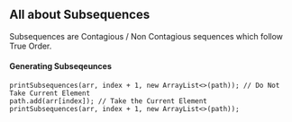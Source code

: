 ## All about Subsequences

Subsequences are Contagious / Non Contagious sequences which follow True Order.

#### Generating Subseqeunces

```
printSubsequences(arr, index + 1, new ArrayList<>(path)); // Do Not Take Current Element
path.add(arr[index]); // Take the Current Element
printSubsequences(arr, index + 1, new ArrayList<>(path));

```
